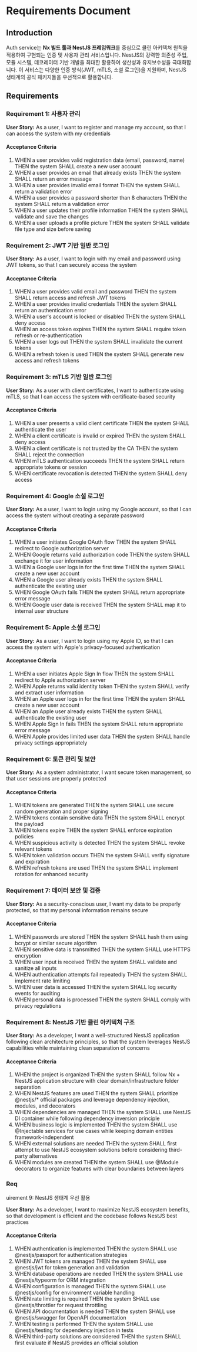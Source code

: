 # Requirements Document

## Introduction

Auth service는 **Nx 빌드 툴과 NestJS 프레임워크**를 중심으로 클린 아키텍처 원칙을 적용하여 구현되는 인증 및 사용자 관리 서비스입니다. NestJS의 강력한 의존성 주입, 모듈 시스템, 데코레이터 기반 개발을 최대한 활용하여 생산성과 유지보수성을 극대화합니다. 이 서비스는 다양한 인증 방식(JWT, mTLS, 소셜 로그인)을 지원하며, NestJS 생태계의 공식 패키지들을 우선적으로 활용합니다.

## Requirements

### Requirement 1: 사용자 관리

**User Story:** As a user, I want to register and manage my account, so that I can access the system with my credentials

#### Acceptance Criteria

1. WHEN a user provides valid registration data (email, password, name) THEN the system SHALL create a new user account
2. WHEN a user provides an email that already exists THEN the system SHALL return an error message
3. WHEN a user provides invalid email format THEN the system SHALL return a validation error
4. WHEN a user provides a password shorter than 8 characters THEN the system SHALL return a validation error
5. WHEN a user updates their profile information THEN the system SHALL validate and save the changes
6. WHEN a user uploads a profile picture THEN the system SHALL validate file type and size before saving

### Requirement 2: JWT 기반 일반 로그인

**User Story:** As a user, I want to login with my email and password using JWT tokens, so that I can securely access the system

#### Acceptance Criteria

1. WHEN a user provides valid email and password THEN the system SHALL return access and refresh JWT tokens
2. WHEN a user provides invalid credentials THEN the system SHALL return an authentication error
3. WHEN a user's account is locked or disabled THEN the system SHALL deny access
4. WHEN an access token expires THEN the system SHALL require token refresh or re-authentication
5. WHEN a user logs out THEN the system SHALL invalidate the current tokens
6. WHEN a refresh token is used THEN the system SHALL generate new access and refresh tokens

### Requirement 3: mTLS 기반 일반 로그인

**User Story:** As a user with client certificates, I want to authenticate using mTLS, so that I can access the system with certificate-based security

#### Acceptance Criteria

1. WHEN a user presents a valid client certificate THEN the system SHALL authenticate the user
2. WHEN a client certificate is invalid or expired THEN the system SHALL deny access
3. WHEN a client certificate is not trusted by the CA THEN the system SHALL reject the connection
4. WHEN mTLS authentication succeeds THEN the system SHALL return appropriate tokens or session
5. WHEN certificate revocation is detected THEN the system SHALL deny access

### Requirement 4: Google 소셜 로그인

**User Story:** As a user, I want to login using my Google account, so that I can access the system without creating a separate password

#### Acceptance Criteria

1. WHEN a user initiates Google OAuth flow THEN the system SHALL redirect to Google authorization server
2. WHEN Google returns valid authorization code THEN the system SHALL exchange it for user information
3. WHEN a Google user logs in for the first time THEN the system SHALL create a new user account
4. WHEN a Google user already exists THEN the system SHALL authenticate the existing user
5. WHEN Google OAuth fails THEN the system SHALL return appropriate error message
6. WHEN Google user data is received THEN the system SHALL map it to internal user structure

### Requirement 5: Apple 소셜 로그인

**User Story:** As a user, I want to login using my Apple ID, so that I can access the system with Apple's privacy-focused authentication

#### Acceptance Criteria

1. WHEN a user initiates Apple Sign In flow THEN the system SHALL redirect to Apple authorization server
2. WHEN Apple returns valid identity token THEN the system SHALL verify and extract user information
3. WHEN an Apple user logs in for the first time THEN the system SHALL create a new user account
4. WHEN an Apple user already exists THEN the system SHALL authenticate the existing user
5. WHEN Apple Sign In fails THEN the system SHALL return appropriate error message
6. WHEN Apple provides limited user data THEN the system SHALL handle privacy settings appropriately

### Requirement 6: 토큰 관리 및 보안

**User Story:** As a system administrator, I want secure token management, so that user sessions are properly protected

#### Acceptance Criteria

1. WHEN tokens are generated THEN the system SHALL use secure random generation and proper signing
2. WHEN tokens contain sensitive data THEN the system SHALL encrypt the payload
3. WHEN tokens expire THEN the system SHALL enforce expiration policies
4. WHEN suspicious activity is detected THEN the system SHALL revoke relevant tokens
5. WHEN token validation occurs THEN the system SHALL verify signature and expiration
6. WHEN refresh tokens are used THEN the system SHALL implement rotation for enhanced security

### Requirement 7: 데이터 보안 및 검증

**User Story:** As a security-conscious user, I want my data to be properly protected, so that my personal information remains secure

#### Acceptance Criteria

1. WHEN passwords are stored THEN the system SHALL hash them using bcrypt or similar secure algorithm
2. WHEN sensitive data is transmitted THEN the system SHALL use HTTPS encryption
3. WHEN user input is received THEN the system SHALL validate and sanitize all inputs
4. WHEN authentication attempts fail repeatedly THEN the system SHALL implement rate limiting
5. WHEN user data is accessed THEN the system SHALL log security events for auditing
6. WHEN personal data is processed THEN the system SHALL comply with privacy regulations

### Requirement 8: NestJS 기반 클린 아키텍처 구조

**User Story:** As a developer, I want a well-structured NestJS application following clean architecture principles, so that the system leverages NestJS capabilities while maintaining clean separation of concerns

#### Acceptance Criteria

1. WHEN the project is organized THEN the system SHALL follow Nx + NestJS application structure with clear domain/infrastructure folder separation
2. WHEN NestJS features are used THEN the system SHALL prioritize @nestjs/* official packages and leverage dependency injection, modules, and decorators
3. WHEN dependencies are managed THEN the system SHALL use NestJS DI container while following dependency inversion principle
4. WHEN business logic is implemented THEN the system SHALL use @Injectable services for use cases while keeping domain entities framework-independent
5. WHEN external solutions are needed THEN the system SHALL first attempt to use NestJS ecosystem solutions before considering third-party alternatives
6. WHEN modules are created THEN the system SHALL use @Module decorators to organize features with clear boundaries between layers
### Req
uirement 9: NestJS 생태계 우선 활용

**User Story:** As a developer, I want to maximize NestJS ecosystem benefits, so that development is efficient and the codebase follows NestJS best practices

#### Acceptance Criteria

1. WHEN authentication is implemented THEN the system SHALL use @nestjs/passport for authentication strategies
2. WHEN JWT tokens are managed THEN the system SHALL use @nestjs/jwt for token generation and validation
3. WHEN database operations are needed THEN the system SHALL use @nestjs/typeorm for ORM integration
4. WHEN configuration is managed THEN the system SHALL use @nestjs/config for environment variable handling
5. WHEN rate limiting is required THEN the system SHALL use @nestjs/throttler for request throttling
6. WHEN API documentation is needed THEN the system SHALL use @nestjs/swagger for OpenAPI documentation
7. WHEN testing is performed THEN the system SHALL use @nestjs/testing for dependency injection in tests
8. WHEN third-party solutions are considered THEN the system SHALL first evaluate if NestJS provides an official solution